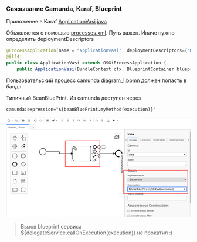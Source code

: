 ### Связывание Camunda, Karaf, Blueprint

Приложение в Karaf [ApplicationVasi.java](src/main/java/ru/perm/v/camunda/ApplicationVasi.java)

Объявляется с помощью [processes.xml](src/main/resources/META-INF/processes.xml). Путь важен. Иначе нужно определить deploymentDescriptors

````java
@ProcessApplication(name = "applicationvasi", deploymentDescriptors={"META-INF/processes.xml"})
@Slf4j
public class ApplicationVasi extends OSGiProcessApplication {
    public ApplicationVasi(BundleContext ctx, BlueprintContainer blueprintContainer) {

````

Пользовательский процесс camunda [diagram_1.bpmn](src/main/resources/diagram_1.bpmn) должен попасть в бандл

Типичный BeanBluePrint. Из camunda доступен через 

````
camunda:expression="${beanBluePrint.myMethod(execution)}"
````

![Схема](./doc/task.png)

>Вызов blueprint сервиса ${delegateService.callOnExecution(execution)} не прокатил :(